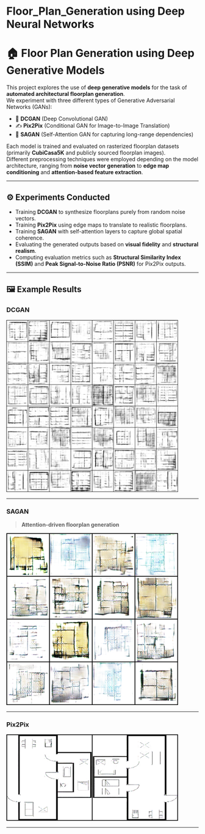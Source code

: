 # Floor_Plan_Generation using Deep Neural Networks
# 🏠 Floor Plan Generation using Deep Generative Models

This project explores the use of **deep generative models** for the task of **automated architectural floorplan generation**.  
We experiment with three different types of Generative Adversarial Networks (GANs):

- 🎲 **DCGAN** (Deep Convolutional GAN)
- ✍️ **Pix2Pix** (Conditional GAN for Image-to-Image Translation)
- 🧠 **SAGAN** (Self-Attention GAN for capturing long-range dependencies)

Each model is trained and evaluated on rasterized floorplan datasets (primarily **CubiCasa5K** and publicly sourced floorplan images).  
Different preprocessing techniques were employed depending on the model architecture, ranging from **noise vector generation** to **edge map conditioning** and **attention-based feature extraction**.

---

## ⚙️ Experiments Conducted

- Training **DCGAN** to synthesize floorplans purely from random noise vectors.
- Training **Pix2Pix** using edge maps to translate to realistic floorplans.
- Training **SAGAN** with self-attention layers to capture global spatial coherence.
- Evaluating the generated outputs based on **visual fidelity** and **structural realism**.
- Computing evaluation metrics such as **Structural Similarity Index (SSIM)** and **Peak Signal-to-Noise Ratio (PSNR)** for Pix2Pix outputs.

---

## 🖼️ Example Results

### DCGAN

<img src="assets/fake_epoch_100.png" width="450"/>

---

### SAGAN
> **Attention-driven floorplan generation**

<img src="assets/fixed_epoch100.png" width="450"/>

---

### Pix2Pix

<img src="assets/fake_49.png" width="450"/>

---

